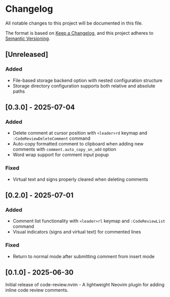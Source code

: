 # Changelog

All notable changes to this project will be documented in this file.

The format is based on [Keep a Changelog](https://keepachangelog.com/en/1.0.0/),
and this project adheres to [Semantic Versioning](https://semver.org/spec/v2.0.0.html).

## [Unreleased]

### Added
- File-based storage backend option with nested configuration structure
- Storage directory configuration supports both relative and absolute paths

## [0.3.0] - 2025-07-04

### Added
- Delete comment at cursor position with `<leader>rd` keymap and `:CodeReviewDeleteComment` command
- Auto-copy formatted comment to clipboard when adding new comments with `comment.auto_copy_on_add` option
- Word wrap support for comment input popup

### Fixed
- Virtual text and signs properly cleared when deleting comments

## [0.2.0] - 2025-07-01

### Added
- Comment list functionality with `<leader>rl` keymap and `:CodeReviewList` command
- Visual indicators (signs and virtual text) for commented lines

### Fixed
- Return to normal mode after submitting comment from insert mode

## [0.1.0] - 2025-06-30

Initial release of code-review.nvim - A lightweight Neovim plugin for adding inline code review comments.

